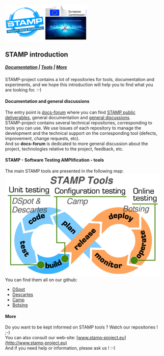 ![DBug - STAMP Product - European Commission - H2020](docs/images/logo_readme_md.png)
## STAMP introduction ##
##### [Documentation](#documentation-and-general-discussions) | [Tools](#stamp-tools) | [More](#more) #####
STAMP-project contains a lot of repositories for tools, documentation and experiments,
and we hope this introduction will help you to find what you are looking for. :-)


#### Documentation and general discussions ####
The entry point is [docs-forum](http://github.com/STAMP-project/docs-forum) where you can find
[STAMP public deliverables](docs), general documentation and [general discussions](https://github.com/STAMP-project/docs-forum/issues).  
STAMP-project contains several technical repositories, corresponding to tools you
can use. We use Issues of each repository to manage the
development and the technical support on the corresponding tool (defects, improvement,
change requests, etc).  
And so **docs-forum** is dedicated to more general discussion about the project,
technologies relative to the project, feedback, etc.


#### STAMP - Software Testing AMPlification - tools ####
The main STAMP tools are presented in the following map:  
![STAMP tools in DevOps](docs/images/devops_stamp_tools.png)  
You can find them all on our github:  
* [DSpot](http://github.com/STAMP-project/dspot)
* [Descartes](http://github.com/STAMP-project/pitest-descartes)
* [Camp](http://github.com/STAMP-project/camp)
* [Botsing](http://github.com/STAMP-project/botsing)


#### More ####
Do you want to be kept informed on STAMP tools ? Watch our repositories ! ;-)  
You can also consult our web-site: [www.stamp-project.eu](http://www.stamp-project.eu)  
And if you need help or information, please ask us ! :-)
